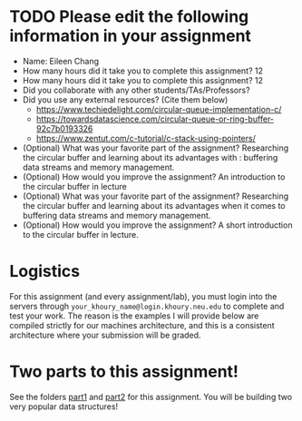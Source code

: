 # TODO Please edit the following information in your assignment

- Name: Eileen Chang
- How many hours did it take you to complete this assignment? 12 
- How many hours did it take you to complete this assignment? 12
- Did you collaborate with any other students/TAs/Professors?
- Did you use any external resources? (Cite them below)
  - https://www.techiedelight.com/circular-queue-implementation-c/
  - https://towardsdatascience.com/circular-queue-or-ring-buffer-92c7b0193326
  - https://www.zentut.com/c-tutorial/c-stack-using-pointers/
- (Optional) What was your favorite part of the assignment? Researching the circular buffer and learning about its advantages with : buffering data streams and memory management. 
- (Optional) How would you improve the assignment? An introduction to the circular buffer in lecture
- (Optional) What was your favorite part of the assignment? Researching the circular buffer and learning about its advantages when it comes to buffering data streams and memory management.
- (Optional) How would you improve the assignment? A short introduction to the circular buffer in lecture.

# Logistics

For this assignment (and every assignment/lab), you must login into the servers through `your_khoury_name@login.khoury.neu.edu` to complete and test your work. The reason is the examples I will provide below are compiled strictly for our machines architecture, and this is a consistent architecture where your submission will be graded.

# Two parts to this assignment!

See the folders [part1](./part1) and [part2](./part2) for this assignment. You will be building two very popular data structures!
